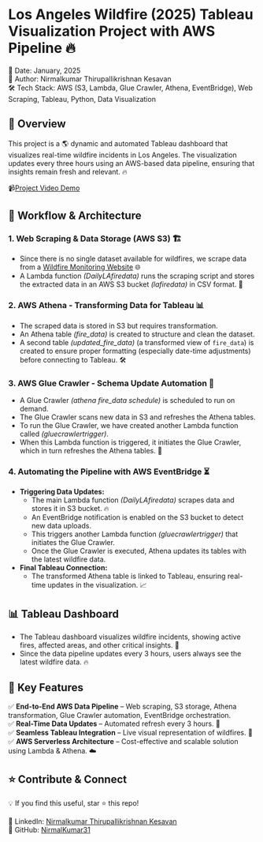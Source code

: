 # Los Angeles Wildfire (2025) Tableau Visualization Project with AWS Pipeline 🔥  

📅 Date: January, 2025  
👤 Author: Nirmalkumar Thirupallikrishnan Kesavan  
🛠️ Tech Stack: AWS (S3, Lambda, Glue Crawler, Athena, EventBridge), Web Scraping, Tableau, Python, Data Visualization  

## 📌 Overview
This project is a 🌎 dynamic and automated Tableau dashboard that visualizes real-time wildfire incidents in Los Angeles. The visualization updates every three hours using an AWS-based data pipeline, ensuring that insights remain fresh and relevant. 🔥

📹[Project Video Demo](https://github.com/NirmalKumar31/Realtime-LA-wildfire-tableau-visualization-with-AWS-pipeline/blob/f8157c76ee0ac6cb9f765aafd4a20704e2411375/LA_wildfire_tableau_viz_project_demo.mp4)

## 🚀 Workflow & Architecture
### **1. Web Scraping & Data Storage (AWS S3) 🏗️**
- Since there is no single dataset available for wildfires, we scrape data from a [Wildfire Monitoring Website](https://www.fire.ca.gov/) 🌐
- A Lambda function _(DailyLAfiredata)_ runs the scraping script and stores the extracted data in an AWS S3 bucket _(lafiredata)_ in CSV format. 💾

### **2. AWS Athena - Transforming Data for Tableau 📊**
- The scraped data is stored in S3 but requires transformation.
- An Athena table _(fire_data)_ is created to structure and clean the dataset.
- A second table _(updated_fire_data)_ (a transformed view of `fire_data`) is created to ensure proper formatting (especially date-time adjustments) before connecting to Tableau. 🛠️

### **3. AWS Glue Crawler - Schema Update Automation 🔄**
- A Glue Crawler _(athena fire_data schedule)_ is scheduled to run on demand.
- The Glue Crawler scans new data in S3 and refreshes the Athena tables.
- To run the Glue Crawler, we have created another Lambda function called _(gluecrawlertrigger)_.  
- When this Lambda function is triggered, it initiates the Glue Crawler, which in turn refreshes the Athena tables. 🔄


### **4. Automating the Pipeline with AWS EventBridge ⏳**
- **Triggering Data Updates:**
  - The main Lambda function _(DailyLAfiredata)_ scrapes data and stores it in S3 bucket. 🔥
  - An EventBridge notification is enabled on the S3 bucket to detect new data uploads.
  - This triggers another Lambda function _(gluecrawlertrigger)_ that initiates the Glue Crawler.
  - Once the Glue Crawler is executed, Athena updates its tables with the latest wildfire data.
- **Final Tableau Connection:**
  - The transformed Athena table is linked to Tableau, ensuring real-time updates in the visualization. 📈

## 📊 Tableau Dashboard
- The Tableau dashboard visualizes wildfire incidents, showing active fires, affected areas, and other critical insights. 🌋
- Since the data pipeline updates every 3 hours, users always see the latest wildfire data. 🔥

## 🎯 Key Features
✅ **End-to-End AWS Data Pipeline** – Web scraping, S3 storage, Athena transformation, Glue Crawler automation, EventBridge orchestration.  
✅ **Real-Time Data Updates** – Automated refresh every 3 hours. 🔄  
✅ **Seamless Tableau Integration** – Live visual representation of wildfires. 🎥  
✅ **AWS Serverless Architecture** – Cost-effective and scalable solution using Lambda & Athena. ☁️  

## ⭐ Contribute & Connect
💡 If you find this useful, star ⭐ this repo!  

🔗 LinkedIn: [Nirmalkumar Thirupallikrishnan Kesavan](https://www.linkedin.com/in/nirmalkumartk/)  
🔗 GitHub: [NirmalKumar31](https://github.com/NirmalKumar31)  

